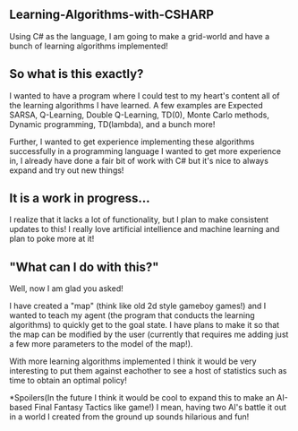 ## Learning-Algorithms-with-CSHARP
Using C# as the language, I am going to make a grid-world and have a bunch of learning algorithms implemented! 


## So what is this exactly?
I wanted to have a program where I could test to my heart's content all of the learning algorithms I have learned.
A few examples are Expected SARSA, Q-Learning, Double Q-Learning, TD(0), Monte Carlo methods, Dynamic programming, TD(lambda),
and a bunch more! 

Further, I wanted to get experience implementing these algorithms successfully in a programming language I wanted to get
more experience in, I already have done a fair bit of work with C# but it's nice to always expand and try out new things!

## It is a work in progress...
I realize that it lacks a lot of functionality, but I plan to make consistent updates to this! I really love
artificial intellience and machine learning and plan to poke more at it! 

## "What can I do with this?"
Well, now I am glad you asked!

I have created a "map" (think like old 2d style gameboy games!) and I wanted to teach my agent (the program that conducts 
the learning algorithms) to quickly get to the goal state. I have plans to make it so that the map can be modified 
by the user (currently that requires me adding just a few more parameters to the model of the map!).

With more learning algorithms implemented I think it would be very interesting to put them against eachother to see a host
of statistics such as time to obtain an optimal policy! 

*Spoilers(In the future I think it would be cool to expand this to make an AI-based Final Fantasy Tactics like game!)
I mean, having two AI's battle it out in a world I created from the ground up sounds hilarious and fun!
